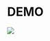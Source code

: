 
# DEMO
<img src="https://github.com/afamrk/Python-Project/raw/main/Selenium_pdf_downloader/downloader.gif">
